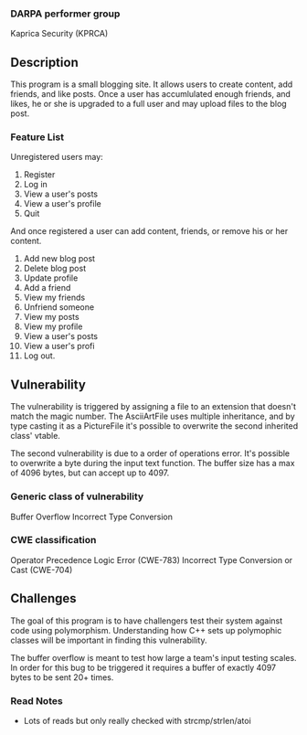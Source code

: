 ### DARPA performer group
Kaprica Security (KPRCA)

## Description

This program is a small blogging site. It allows users to create content, add friends, and like posts. 
Once a user has accumlulated enough friends, and likes, he or she is upgraded to a full user and may
upload files to the blog post.

### Feature List

Unregistered users may:
1. Register
2. Log in
3. View a user's posts
4. View a user's profile
5. Quit

And once registered a user can add content, friends, or remove his or her content.
1. Add new blog post
2. Delete blog post
3. Update profile
4. Add a friend
5. View my friends
6. Unfriend someone
7. View my posts
8. View my profile
9. View a user's posts
10. View a user's profi
11. Log out.

## Vulnerability

The vulnerability is triggered by assigning a file to an extension that doesn't match the magic number.
The AsciiArtFile uses multiple inheritance, and by type casting it as a PictureFile it's possible to
overwrite the second inherited class' vtable. 

The second vulnerability is due to a order of operations error. It's possible to overwrite a byte during the 
input text function. The buffer size has a max of 4096 bytes, but can accept up to 4097.

### Generic class of vulnerability

Buffer Overflow
Incorrect Type Conversion

### CWE classification

Operator Precedence Logic Error (CWE-783)
Incorrect Type Conversion or Cast (CWE-704)

## Challenges

The goal of this program is to have challengers test their system against code using polymorphism.
Understanding how C++ sets up polymophic classes will be important in finding this vulnerability.

The buffer overflow is meant to test how large a team's input testing scales. In order for this bug to be triggered
it requires a buffer of exactly 4097 bytes to be sent 20+ times.

### Read Notes

* Lots of reads but only really checked with strcmp/strlen/atoi
